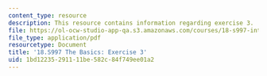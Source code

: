 ```yaml
---
content_type: resource
description: This resource contains information regarding exercise 3.
file: https://ol-ocw-studio-app-qa.s3.amazonaws.com/courses/18-s997-introduction-to-matlab-programming-fall-2011/1bd12235291111be582c84f749ee01a2_MIT18_S997F11_Exercise_3.pdf
file_type: application/pdf
resourcetype: Document
title: '18.S997 The Basics: Exercise 3'
uid: 1bd12235-2911-11be-582c-84f749ee01a2
---
```

